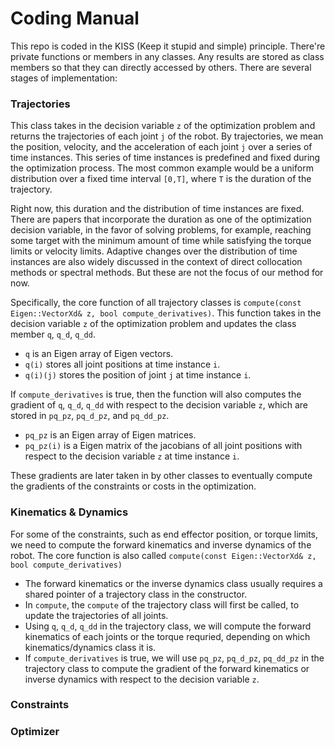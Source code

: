 # Coding Manual

This repo is coded in the KISS (Keep it stupid and simple) principle. 
There're private functions or members in any classes.
Any results are stored as class members so that they can directly accessed by others.
There are several stages of implementation:

### Trajectories
This class takes in the decision variable `z` of the optimization problem and returns the trajectories of each joint `j` of the robot.
By trajectories, we mean the position, velocity, and the acceleration of each joint `j` over a series of time instances.
This series of time instances is predefined and fixed during the optimization process.
The most common example would be a uniform distribution over a fixed time interval `[0,T]`, where `T` is the duration of the trajectory.

Right now, this duration and the distribution of time instances are fixed.
There are papers that incorporate the duration as one of the optimization decision variable, in the favor of solving problems, for example, reaching some target with the minimum amount of time while satisfying the torque limits or velocity limits.
Adaptive changes over the distribution of time instances are also widely discussed in the context of direct collocation methods or spectral methods.
But these are not the focus of our method for now.

Specifically, the core function of all trajectory classes is `compute(const Eigen::VectorXd& z, bool compute_derivatives)`.
This function takes in the decision variable `z` of the optimization problem and updates the class member `q`, `q_d`, `q_dd`.

 - `q` is an Eigen array of Eigen vectors.
 - `q(i)` stores all joint positions at time instance `i`.
 - `q(i)(j)` stores the position of joint `j` at time instance `i`.
 
 If `compute_derivatives` is true, then the function will also computes the gradient of `q`, `q_d`, `q_dd` with respect to the decision variable `z`, which are stored in `pq_pz`, `pq_d_pz`, and `pq_dd_pz`.

 - `pq_pz` is an Eigen array of Eigen matrices.
 - `pq_pz(i)` is a Eigen matrix of the jacobians of all joint positions with respect to the decision variable `z` at time instance `i`.

 These gradients are later taken in by other classes to eventually compute the gradients of the constraints or costs in the optimization.

 ### Kinematics & Dynamics
For some of the constraints, such as end effector position, or torque limits, we need to compute the forward kinematics and inverse dynamics of the robot.
The core function is also called `compute(const Eigen::VectorXd& z, bool compute_derivatives)`

 - The forward kinematics or the inverse dynamics class usually requires a shared pointer of a trajectory class in the constructor.
 - In `compute`, the `compute` of the trajectory class will first be called, to update the trajectories of all joints.
 - Using `q`, `q_d`, `q_dd` in the trajectory class, we will compute the forward kinematics of each joints or the torque requried, depending on which kinematics/dynamics class it is.
 - If `compute_derivatives` is true, we will use `pq_pz`, `pq_d_pz`, `pq_dd_pz` in the trajectory class to compute the gradient of the forward kinematics or inverse dynamics with respect to the decision variable `z`.

 ### Constraints


 ### Optimizer 

